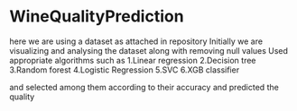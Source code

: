 # WineQualityPrediction

here we are using a dataset as attached in repository
Initially we are visualizing and analysing the dataset along with removing null values
Used appropriate algorithms such as
1.Linear regression
2.Decision tree
3.Random forest
4.Logistic Regression
5.SVC
6.XGB classifier

and selected among them according to their accuracy and predicted the quality
